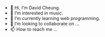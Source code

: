 - 👋 Hi, I’m David Cheung.
- 👀 I’m interested in music.
- 🌱 I’m currently learning web programming.
- 💞️ I’m looking to collaborate on ...
- 📫 How to reach me ...

<!---
DavidCheungTW/DavidCheungTW is a ✨ special ✨ repository because its `README.md` (this file) appears on your GitHub profile.
You can click the Preview link to take a look at your changes.
--->
